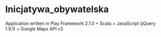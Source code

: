 Inicjatywa_obywatelska
======================

Application written in Play Framework 2.1.0 + Scala + JavaScript (jQuery 1.9.1) + Google Maps API v3